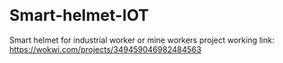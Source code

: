 # Smart-helmet-IOT
Smart helmet for industrial worker or mine workers
project working link: https://wokwi.com/projects/349459046982484563
